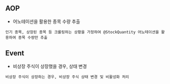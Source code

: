 ## AOP
- 어노테이션을 활용한 종목 수량 추출
```
인기 종목, 상장된 종목 등 크롤링하는 상황을 가정하여 @StockQuantity 어노테이션을 활용하여 종목 수량만 추출 
```

## Event
- 비상장 주식이 상장했을 경우, 상태 변경
```
비상장 주식이 상장하는 경우, 비상장 주식 상태 변경 및 비활성화 처리
```

